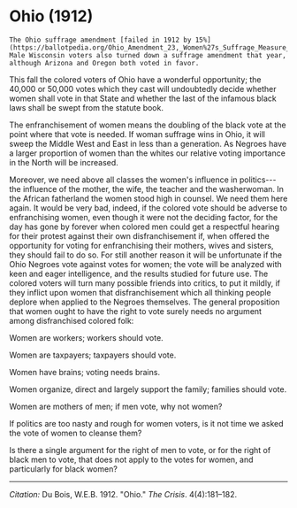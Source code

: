 <!--
title:   Ohio
author:  Du Bois, W.E.B.
journal: The Crisis
year:    1912
volume:  4
issue:   4
pages:   181-182
-->
# Ohio (1912)

```{margin}
The Ohio suffrage amendment [failed in 1912 by 15%](https://ballotpedia.org/Ohio_Amendment_23,_Women%27s_Suffrage_Measure_(September_1912)). Male Wisconsin voters also turned down a suffrage amendment that year, although Arizona and Oregon both voted in favor.
```

This fall the colored voters of Ohio have a wonderful opportunity; the 40,000 or 50,000 votes which they cast will undoubtedly decide whether women shall vote in that State and whether the last of the infamous black laws shall be swept from the statute book.

The enfranchisement of women means the doubling of the black vote at the point where that vote is needed. If woman suffrage wins in Ohio, it will sweep the Middle West and East in less than a generation. As Negroes have a larger proportion of women than the whites our relative voting importance in the North will be increased.

Moreover, we need above all classes the women's influence in politics---the influence of the mother, the wife, the teacher and the washerwoman. In the African fatherland the women stood high in counsel. We need them here again. It would be very bad, indeed, if the colored vote should be adverse to enfranchising women, even though it were not the deciding factor, for the day has gone by forever when colored men could get a respectful hearing for their protest against their own disfranchisement if, when offered the opportunity for voting for enfranchising their mothers, wives and sisters, they should fail to do so. For still another reason it will be unfortunate if the Ohio Negroes vote against votes for women; the vote will be analyzed with keen and eager intelligence, and the results studied for future use. The colored voters will turn many possible friends into critics, to put it mildly, if they inflict upon women that disfranchisement which all thinking people deplore when applied to the Negroes themselves. The general proposition that women ought to have the right to vote surely needs no argument among disfranchised colored folk:

Women are workers; workers should vote.

Women are taxpayers; taxpayers should vote.

Women have brains; voting needs brains.

Women organize, direct and largely support the family; families should vote.

Women are mothers of men; if men vote, why not women?

If politics are too nasty and rough for women voters, is it not time we asked the vote of women to cleanse them?

Is there a single argument for the right of men to vote, or for the right of black men to vote, that does not apply to the votes for women, and particularly for black women?

_________________
*Citation:* Du Bois, W.E.B. 1912. "Ohio." *The Crisis*. 4(4):181&ndash;182.